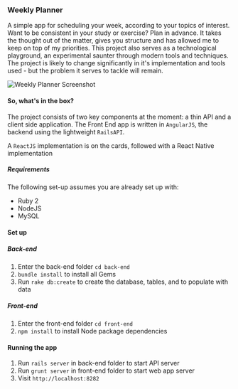 ### Weekly Planner

A simple app for scheduling your week, according to your topics of interest. Want to be consistent in your study or exercise? Plan in advance. It takes the thought out of the matter, gives you structure and has allowed me to keep on top of my priorities. This project also serves as a technological playground, an experimental saunter through modern tools and techniques. The project is likely to change significantly in it's implementation and tools used - but the problem it serves to tackle will remain.

![Weekly Planner Screenshot](https://monosnap.com/file/u2XZ0Y174chSWtHuF4a0VJFe4yTZi5.png)

#### So, what's in the box?

The project consists of two key components at the moment: a thin API and a client side application.
The Front End app is written in `AngularJS`, the backend using the lightweight `RailsAPI`.

A `ReactJS` implementation is on the cards, followed with a React Native implementation


##### Requirements

The following set-up assumes you are already set up with:

* Ruby 2
* NodeJS
* MySQL


#### Set up


##### Back-end

1. Enter the back-end folder `cd back-end`
2. `bundle install` to install all Gems
3. Run `rake db:create` to create the database, tables, and to populate with data


##### Front-end

1. Enter the front-end folder `cd front-end`
2. `npm install` to install Node package dependencies


#### Running the app

1. Run `rails server` in back-end folder to start API server
2. Run `grunt server` in front-end folder to start web app server
3. Visit `http://localhost:8282`
